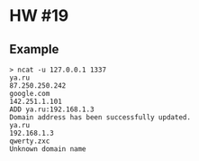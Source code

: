 # HW #19
## Example
	> ncat -u 127.0.0.1 1337
	ya.ru
	87.250.250.242
	google.com
	142.251.1.101
	ADD ya.ru:192.168.1.3
	Domain address has been successfully updated.
	ya.ru
	192.168.1.3
	qwerty.zxc
	Unknown domain name